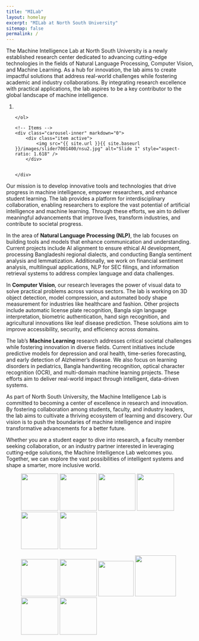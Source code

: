 ```yaml
---
title: "MILab"
layout: homelay
excerpt: "MILab at North South University"
sitemap: false
permalink: /
---
```


The Machine Intelligence Lab at North South University is a newly established research center dedicated to advancing cutting-edge technologies in the fields of Natural Language Processing, Computer Vision, and Machine Learning. As a hub for innovation, the lab aims to create impactful solutions that address real-world challenges while fostering academic and industry collaborations. By integrating research excellence with practical applications, the lab aspires to be a key contributor to the global landscape of machine intelligence.


<div markdown="0" id="carousel" class="carousel slide" data-ride="carousel" data-interval="4000" data-pause="hover" >
    <!-- Menu -->
    <ol class="carousel-indicators">
        <li data-target="#carousel" data-slide-to="0" class="active"></li>

    </ol>

    <!-- Items -->
    <div class="carousel-inner" markdown="0">
        <div class="item active">
            <img src="{{ site.url }}{{ site.baseurl }}/images/slider7001400/nsu2.jpg" alt="Slide 1" style="aspect-ratio: 1.618" />
        </div>


    </div>
</div>

Our mission is to develop innovative tools and technologies that drive progress in machine intelligence, empower researchers, and enhance student learning. The lab provides a platform for interdisciplinary collaboration, enabling researchers to explore the vast potential of artificial intelligence and machine learning. Through these efforts, we aim to deliver meaningful advancements that improve lives, transform industries, and contribute to societal progress.

In the area of **Natural Language Processing (NLP)**, the lab focuses on building tools and models that enhance communication and understanding. Current projects include AI alignment to ensure ethical AI development, processing Bangladeshi regional dialects, and conducting Bangla sentiment analysis and lemmatization. Additionally, we work on financial sentiment analysis, multilingual applications, NLP for SEC filings, and information retrieval systems to address complex language and data challenges.

In **Computer Vision**, our research leverages the power of visual data to solve practical problems across various sectors. The lab is working on 3D object detection, model compression, and automated body shape measurement for industries like healthcare and fashion. Other projects include automatic license plate recognition, Bangla sign language interpretation, biometric authentication, hand sign recognition, and agricultural innovations like leaf disease prediction. These solutions aim to improve accessibility, security, and efficiency across domains.

The lab’s **Machine Learning** research addresses critical societal challenges while fostering innovation in diverse fields. Current initiatives include predictive models for depression and oral health, time-series forecasting, and early detection of Alzheimer’s disease. We also focus on learning disorders in pediatrics, Bangla handwriting recognition, optical character recognition (OCR), and multi-domain machine learning projects. These efforts aim to deliver real-world impact through intelligent, data-driven systems.

As part of North South University, the Machine Intelligence Lab is committed to becoming a center of excellence in research and innovation. By fostering collaboration among students, faculty, and industry leaders, the lab aims to cultivate a thriving ecosystem of learning and discovery. Our vision is to push the boundaries of machine intelligence and inspire transformative advancements for a better future.

Whether you are a student eager to dive into research, a faculty member seeking collaboration, or an industry partner interested in leveraging cutting-edge solutions, the Machine Intelligence Lab welcomes you. Together, we can explore the vast possibilities of intelligent systems and shape a smarter, more inclusive world.


<figure class="fourth">
  <img src="{{ site.url }}{{ site.baseurl }}/images/logopic/sheffield.png" style="width: 100px">
  <img src="{{ site.url }}{{ site.baseurl }}/images/logopic/fordham.png" style="width: 100px">
  <img src="{{ site.url }}{{ site.baseurl }}/images/logopic/amazon.png" style="width: 100px">
  <img src="{{ site.url }}{{ site.baseurl }}/images/logopic/adelaide.jpg" style="width: 100px">
  <img src="{{ site.url }}{{ site.baseurl }}/images/logopic/concern.png" style="width: 100px">
    <img src="{{ site.url }}{{ site.baseurl }}/images/logopic/anu.png" style="width: 100px">
</figure>

<figure class="fourth">
  <img src="{{ site.url }}{{ site.baseurl }}/images/logopic/brac.png" style="width: 100px">
  <img src="{{ site.url }}{{ site.baseurl }}/images/logopic/uttaran.jpg" style="width: 100px">
  <img src="{{ site.url }}{{ site.baseurl }}/images/logopic/robotbulls.png" style="width: 95px">
  <img src="{{ site.url }}{{ site.baseurl }}/images/logopic/chicago.jpg" style="width: 110px">
  <img src="{{ site.url }}{{ site.baseurl }}/images/logopic/curtin.jpg" style="width: 100px">
    <img src="{{ site.url }}{{ site.baseurl }}/images/logopic/csiro.jpg" style="width: 100px">
</figure>

<!-- <figure class="fourth">
  <img src="{{ site.url }}{{ site.baseurl }}/images/logopic/Neuro.png" style="width: 100px">
  <img src="{{ site.url }}{{ site.baseurl }}/images/logopic/jgh-color.png" style="width: 100px">
  <img src="{{ site.url }}{{ site.baseurl }}/images/logopic/UHN.jpg" style="width: 110px">
    <img src="{{ site.url }}{{ site.baseurl }}/images/logopic/agewell.png" style="width: 100px">
    <img src="{{ site.url }}{{ site.baseurl }}/images/logopic/cihr.png" style="width: 100px">
    <img src="{{ site.url }}{{ site.baseurl }}/images/logopic/nrc-partner-logo_e.jpg" style="width: 100px">
</figure> -->

<!-- <figure class="fourth">
  <img src="{{ site.url }}{{ site.baseurl }}/images/logopic/326467610_727288518831504_1045156533378518963_n.png" style="width: 100px">
</figure> -->

